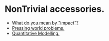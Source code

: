 # NonTrivial accessories. 

- [What do you mean by "impact"?](https://tvoozmagnificent.github.io/NonTrivial/What%20do%20you%20mean%20by%20%22impact%22%3F.html)
- [Pressing world problems.](https://tvoozmagnificent.github.io/NonTrivial/Pressing%20world%20problems.html)
- [Quantitative Modelling.](https://tvoozmagnificent.github.io/NonTrivial/Quantitative%20Modelling.html)